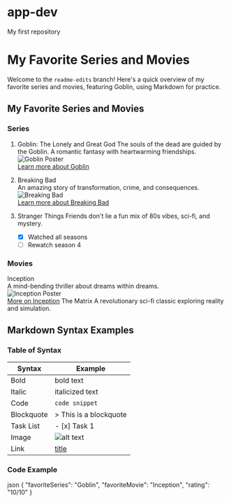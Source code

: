# app-dev
My first repository
# My Favorite Series and Movies
Welcome to the `readme-edits` branch! Here's a quick overview of my favorite series and movies, featuring Goblin, using Markdown for practice.
## My Favorite Series and Movies
### Series
1. Goblin: The Lonely and Great God
   The souls of the dead are guided by the Goblin. A romantic fantasy with heartwarming friendships.
   ![Goblin Poster](https://via.placeholder.com/150)  
   [Learn more about Goblin](https://www.imdb.com/title/tt5994364/)  

2. Breaking Bad  
   An amazing story of transformation, crime, and consequences.  
   ![Breaking Bad](https://via.placeholder.com/150)  
   [Learn more about Breaking Bad](https://www.imdb.com/title/tt0903747/)

3. Stranger Things 
   Friends don't lie a fun mix of 80s vibes, sci-fi, and mystery.  
   - [x] Watched all seasons  
   - [ ] Rewatch season 4  

### Movies
 Inception  
  A mind-bending thriller about dreams within dreams.  
  ![Inception Poster](https://via.placeholder.com/150)  
  [More on Inception](https://www.imdb.com/title/tt1375666/)
The Matrix
  A revolutionary sci-fi classic exploring reality and simulation.
## Markdown Syntax Examples
### Table of Syntax

| Syntax       | Example                     |
|--------------|-----------------------------|
| Bold         | bold text                   |
| Italic       |  italicized text            |
| Code         | `code snippet`              |
| Blockquote   | > This is a blockquote      |
| Task List    | - [x] Task 1                |
| Image        | ![alt text](image.jpg)      |
| Link         | [title](https://example.com)|

### Code Example
json
{
  "favoriteSeries": "Goblin",
  "favoriteMovie": "Inception",
  "rating": "10/10"
}
